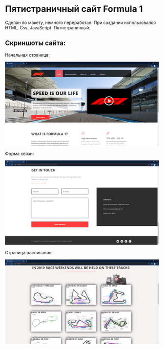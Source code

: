 # Пятистраничный сайт Formula 1

Сделан по макету, немного переработан. При создании использовался HTML, Css, JavaScript. Пятистраничный.

## Скриншоты сайта:

Начальная страница:

![f1](https://github.com/NWarragal/ITAcademy-Html-Css/blob/master/Images/f1.png)

Форма связи:

![f2](https://github.com/NWarragal/ITAcademy-Html-Css/blob/master/Images/f2.png)

Страница расписания:

![f3](https://github.com/NWarragal/ITAcademy-Html-Css/blob/master/Images/f3.png)
